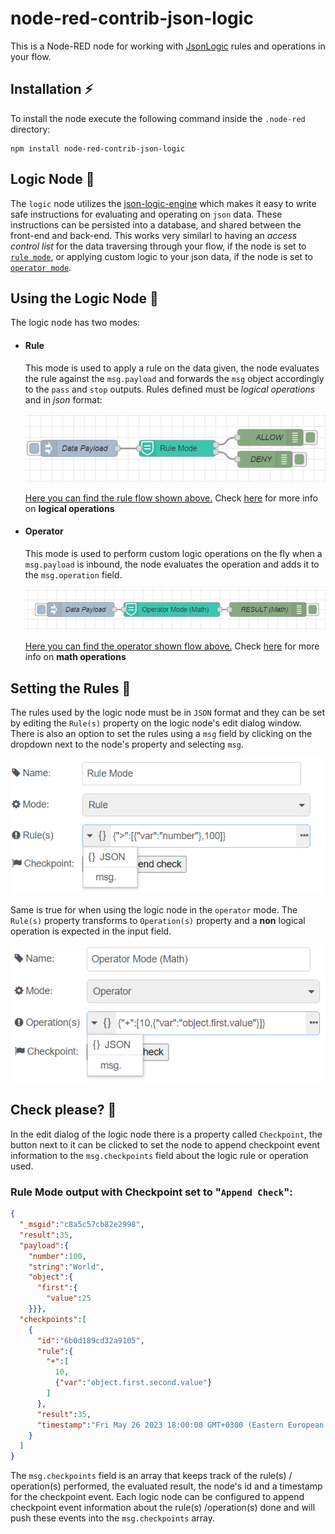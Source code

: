 # node-red-contrib-json-logic
This is a Node-RED node for working with [JsonLogic](#https://jsonlogic.com/) rules and operations in your flow.

## Installation :zap:
To install the node execute the following command inside the `.node-red` directory:
```console
npm install node-red-contrib-json-logic
```

## Logic Node :vulcan_salute:
The `logic` node utilizes the [json-logic-engine](#https://jessemitchell.me/json-logic-engine/) which makes it easy to write safe instructions for evaluating and operating on `json` data. These instructions can be persisted into a database, and shared between the front-end and back-end. This works very similarl to having an *access control list* for the data traversing through your flow, if the node is set to [`rule mode`](#rule), or applying custom logic to your json data, if the node is set to [`operator mode`](#rule).

## Using the Logic Node :wrench:
The logic node has two modes:
- #### Rule
  This mode is used to apply a rule on the data given, the node evaluates the rule against the `msg.payload` and forwards the `msg` object accordingly to the `pass` and `stop` outputs. Rules defined must be *logical operations* and in *json* format:

  ![RuleMode](https://github.com/Doth-J/node-red-contrib-json-logic/blob/master/docs/rule_mode.png)
  
  [Here you can find the rule flow shown above.](https://github.com/Doth-J/node-red-contrib-json-logic/blob/master/docs/rule_node_flow.json) Check [here](#https://jessemitchell.me/json-logic-engine/docs/logic) for more info on **logical operations**

- #### Operator
  This mode is used to perform custom logic operations on the fly when a `msg.payload` is inbound, the node evaluates the operation and adds it to the `msg.operation` field.

  ![OperatorMode](https://github.com/Doth-J/node-red-contrib-json-logic/blob/master/docs/operator_mode.png)
  
  [Here you can find the operator shown flow above.](https://github.com/Doth-J/node-red-contrib-json-logic/blob/master/docs/operator_node_flow.json) Check [here](#https://jessemitchell.me/json-logic-engine/docs/math) for more info on **math operations**

## Setting the Rules :bookmark_tabs:
The rules used by the logic node must be in `JSON` format and they can be set by editing the `Rule(s)` property on the logic node's edit dialog window. There is also an option to set the rules using a `msg` field by clicking on the dropdown next to the node's property and selecting `msg`.   
    
  ![RuleModeEdit](https://github.com/Doth-J/node-red-contrib-json-logic/blob/master/docs/rule_mode_edit.png)

Same is true for when using the logic node in the `operator` mode. The `Rule(s)` property transforms to `Operation(s)` property and a **non** logical operation is expected in the input field. 
  
  ![OperatorModeEdit](https://github.com/Doth-J/node-red-contrib-json-logic/blob/master/docs/operator_mode_edit.png)

  ## Check please? :receipt:
  In the edit dialog of the logic node there is a property called `Checkpoint`, the button next to it can be clicked to set the node to append checkpoint event information to the `msg.checkpoints` field about the logic rule or operation used. 

  ### Rule Mode output with Checkpoint set to "`Append Check`":  
  ```json
  {
    "_msgid":"c8a5c57cb82e2998",
    "result":35,
    "payload":{
      "number":100,
      "string":"World",
      "object":{
        "first":{
          "value":25  
      }}},
    "checkpoints":[
      {
        "id":"6b0d189cd32a9105",
        "rule":{
          "+":[
            10,
            {"var":"object.first.second.value"}
          ]
        },
        "result":35,
        "timestamp":"Fri May 26 2023 18:00:00 GMT+0300 (Eastern European Summer Time)"
      }
    ]
  }
  ```

  The `msg.checkpoints` field is an array that keeps track of the rule(s) / operation(s) performed, the evaluated result, the node's id and a timestamp for the checkpoint event. Each logic node can be configured to append checkpoint event information about the rule(s) /operation(s) done and will push these events into the `msg.checkpoints` array.   
